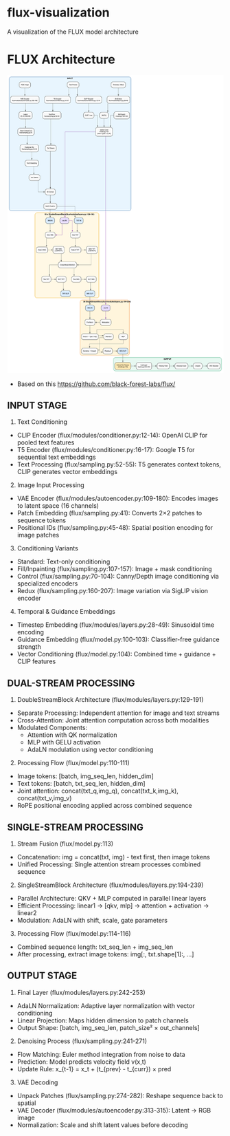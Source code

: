 # flux-visualization
A visualization of the FLUX model architecture

# FLUX Architecture

![V2](v2.png)



- Based on this https://github.com/black-forest-labs/flux/

## INPUT STAGE
1. Text Conditioning
  - CLIP Encoder (flux/modules/conditioner.py:12-14): OpenAI CLIP for pooled text features
  - T5 Encoder (flux/modules/conditioner.py:16-17): Google T5 for sequential text embeddings
  - Text Processing (flux/sampling.py:52-55): T5 generates context tokens, CLIP generates vector embeddings
2. Image Input Processing
  - VAE Encoder (flux/modules/autoencoder.py:109-180): Encodes images to latent space (16 channels)
  - Patch Embedding (flux/sampling.py:41): Converts 2×2 patches to sequence tokens
  - Positional IDs (flux/sampling.py:45-48): Spatial position encoding for image patches
3. Conditioning Variants
  - Standard: Text-only conditioning
  - Fill/Inpainting (flux/sampling.py:107-157): Image + mask conditioning
  - Control (flux/sampling.py:70-104): Canny/Depth image conditioning via specialized encoders
  - Redux (flux/sampling.py:160-207): Image variation via SigLIP vision encoder
4. Temporal & Guidance Embeddings
  - Timestep Embedding (flux/modules/layers.py:28-49): Sinusoidal time encoding
  - Guidance Embedding (flux/model.py:100-103): Classifier-free guidance strength
  - Vector Conditioning (flux/model.py:104): Combined time + guidance + CLIP features
## DUAL-STREAM PROCESSING
1. DoubleStreamBlock Architecture (flux/modules/layers.py:129-191)
  - Separate Processing: Independent attention for image and text streams
  - Cross-Attention: Joint attention computation across both modalities
  - Modulated Components:
    - Attention with QK normalization
    - MLP with GELU activation
    - AdaLN modulation using vector conditioning
2. Processing Flow (flux/model.py:110-111)
  - Image tokens: [batch, img_seq_len, hidden_dim]
  - Text tokens: [batch, txt_seq_len, hidden_dim]
  - Joint attention: concat(txt_q,img_q), concat(txt_k,img_k), concat(txt_v,img_v)
  - RoPE positional encoding applied across combined sequence
## SINGLE-STREAM PROCESSING
1. Stream Fusion (flux/model.py:113)
  - Concatenation: img = concat(txt, img) - text first, then image tokens
  - Unified Processing: Single attention stream processes combined sequence
2. SingleStreamBlock Architecture (flux/modules/layers.py:194-239)
  - Parallel Architecture: QKV + MLP computed in parallel linear layers
  - Efficient Processing: linear1 → [qkv, mlp] → attention + activation → linear2
  - Modulation: AdaLN with shift, scale, gate parameters
3. Processing Flow (flux/model.py:114-116)
  - Combined sequence length: txt_seq_len + img_seq_len
  - After processing, extract image tokens: img[:, txt.shape[1]:, ...]
## OUTPUT STAGE
1. Final Layer (flux/modules/layers.py:242-253)
  - AdaLN Normalization: Adaptive layer normalization with vector conditioning
  - Linear Projection: Maps hidden dimension to patch channels
  - Output Shape: [batch, img_seq_len, patch_size² × out_channels]
2. Denoising Process (flux/sampling.py:241-271)
  - Flow Matching: Euler method integration from noise to data
  - Prediction: Model predicts velocity field v(x,t)
  - Update Rule: x_{t-1} = x_t + (t_{prev} - t_{curr}) × pred
3. VAE Decoding
  - Unpack Patches (flux/sampling.py:274-282): Reshape sequence back to spatial
  - VAE Decoder (flux/modules/autoencoder.py:313-315): Latent → RGB image
  - Normalization: Scale and shift latent values before decoding
